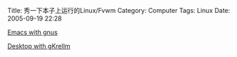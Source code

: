 Title: 秀一下本子上运行的Linux/Fvwm
Category: Computer
Tags: Linux
Date: 2005-09-19 22:28



[Emacs with gnus](/blogimages/linux/emacs.jpg)

[Desktop with gKrellm](/blogimages/linux/gkrellm.jpg)

